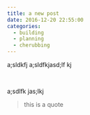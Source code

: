 ```yaml
---
title: a new post
date: 2016-12-20 22:55:00
categories:
  - building
  - planning
  - cherubbing
---
```



a;sldkfj a;sldfkjasd;lf kj

&nbsp;

a;sdlfk jas;lkj

> this is a quote